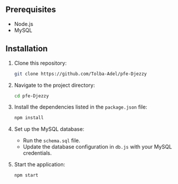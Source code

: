 ## Prerequisites

- Node.js
- MySQL

## Installation

1. Clone this repository:

   ```bash
   git clone https://github.com/Tolba-Adel/pfe-Djezzy
   ```

2. Navigate to the project directory:

   ```bash
   cd pfe-Djezzy
   ```

3. Install the dependencies listed in the `package.json` file:

   ```bash
   npm install
   ```

4. Set up the MySQL database:

   - Run the `schema.sql` file.
   - Update the database configuration in `db.js` with your MySQL credentials.

5. Start the application:

   ```bash
   npm start
   ```
